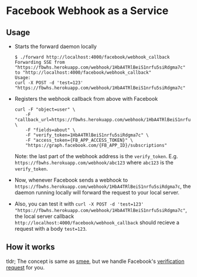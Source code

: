 # Facebook Webhook as a Service


## Usage

- Starts the forward daemon locally

    ```
    $ ./forward http://localhost:4000/facebook/webhook_callback
    Forwarding SSE from "https://fbwhs.herokuapp.com/webhook/1HbA4TRlBeiS1nrfu5siRdgma7c" to "http://localhost:4000/facebook/webhook_callback"
    Usage:
    curl -X POST -d 'test=123' "https://fbwhs.herokuapp.com/webhook/1HbA4TRlBeiS1nrfu5siRdgma7c"
    ```

- Registers the webhook callback from above with Facebook

    ```
    curl -F "object=user" \
        -F "callback_url=https://fbwhs.herokuapp.com/webhook/1HbA4TRlBeiS1nrfu5siRdgma7c" \
        -F "fields=about" \
        -F "verify_token=1HbA4TRlBeiS1nrfu5siRdgma7c" \
        -F "access_token={FB_APP_ACCESS_TOKEN}" \
        "https://graph.facebook.com/{FB_APP_ID}/subscriptions"
    ```

    Note: the last part of the webhook address is the `verify_token`. E.g. `https://fbwhs.herokuapp.com/webhook/abc123` where `abc123` is the `verify_token`.

- Now, whenever Facebook sends a webhook to `https://fbwhs.herokuapp.com/webhook/1HbA4TRlBeiS1nrfu5siRdgma7c`, the daemon running locally will forward the request to your local server.

- Also, you can test it with `curl -X POST -d 'test=123' "https://fbwhs.herokuapp.com/webhook/1HbA4TRlBeiS1nrfu5siRdgma7c"`, the local server callback `http://localhost:4000/facebook/webhook_callback` should recieve a request with a body `test=123`.


## How it works

tldr; The concept is same as [smee](https://smee.io/), but we handle Facebook's [verification request](https://developers.facebook.com/docs/graph-api/webhooks/getting-started#verification-requests) for you.
